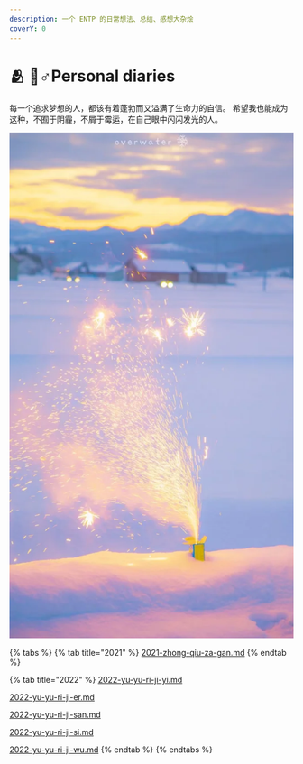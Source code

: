```yaml
---
description: 一个 ENTP 的日常想法、总结、感想大杂烩
coverY: 0
---
```


# 🫂 🦸♂Personal diaries

每一个追求梦想的人，都该有着蓬勃而又溢满了生命力的自信。 希望我也能成为这种，不囿于阴霾，不屑于霉运，在自己眼中闪闪发光的人。

![](<../../.gitbook/assets/image (2) (1).png>)

{% tabs %}
{% tab title="2021" %}
[2021-zhong-qiu-za-gan.md](2021-zhong-qiu-za-gan.md "mention")
{% endtab %}

{% tab title="2022" %}
[2022-yu-yu-ri-ji-yi.md](2022-yu-yu-ri-ji-yi.md "mention")

[2022-yu-yu-ri-ji-er.md](2022-yu-yu-ri-ji-er.md "mention")

[2022-yu-yu-ri-ji-san.md](2022-yu-yu-ri-ji-san.md "mention")

[2022-yu-yu-ri-ji-si.md](2022-yu-yu-ri-ji-si.md "mention")

[2022-yu-yu-ri-ji-wu.md](2022-yu-yu-ri-ji-wu.md "mention")
{% endtab %}
{% endtabs %}
